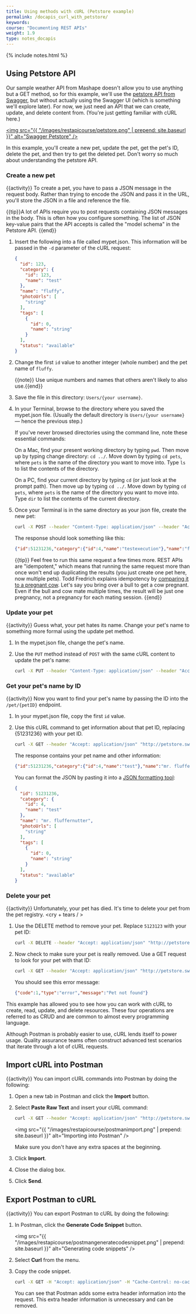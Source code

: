 ```yaml
---
title: Using methods with cURL (Petstore example)
permalink: /docapis_curl_with_petstore/
keywords: 
course: "Documenting REST APIs"
weight: 1.9
type: notes_docapis
---
```

{% include notes.html %}

## Using Petstore API

Our sample weather API from Mashape doesn't allow you to use anything but a GET method, so for this example, we'll use the [petstore API from Swagger](http://petstore.swagger.io/), but without actually using the Swagger UI (which is something we'll explore later). For now, we just need an API that we can create, update, and delete content from. (You're just getting familiar with cURL here.)

<a href="http://petstore.swagger.io/"><img src="{{ "/images/restapicourse/petstore.png" | prepend: site.baseurl }}" alt="Swagger Petstore" /></a>

In this example, you'll create a new pet, update the pet, get the pet's ID, delete the pet, and then try to get the deleted pet. Don't worry so much about understanding the petstore API.

### Create a new pet
{{activity}}
To create a pet, you have to pass a JSON message in the request body. Rather than trying to encode the JSON and pass it in the URL, you'll store the JSON in a file and reference the file.

{{tip}}A lot of APIs require you to post requests containing JSON messages in the body. This is often how you configure something. The list of JSON key-value pairs that the API accepts is called the "model schema" in the Petstore API. {{end}}

1. Insert the following into a file called mypet.json. This information will be passed in the `-d` parameter of the cURL request:

    ```json
    {
      "id": 123,
      "category": {
        "id": 123,
        "name": "test"
      },
      "name": "fluffy",
      "photoUrls": [
        "string"
      ],
      "tags": [
        {
          "id": 0,
          "name": "string"
        }
      ],
      "status": "available"
    }
    ```

2. Change the first `id` value to another integer (whole number) and the pet name of `fluffy`.

    {{note}} Use unique numbers and names that others aren't likely to also use.{{end}}

3. Save the file in this directory: `Users/{your username}`.
4. In your Terminal, browse to the directory where you saved the mypet.json file. (Usually the default directory is `Users/{your username}` &mdash; hence the previous step.)

    If you've never browsed directories using the command line, note these essential commands:

    On a Mac, find your present working directory by typing `pwd`. Then move up by typing change directory: `cd ../`. Move down by typing `cd pets`, where `pets` is the name of the directory you want to move into. Type `ls` to list the contents of the directory.

    On a PC, find your current directory by typing `cd` (or just look at the prompt path). Then move up by typing `cd ../`. Move down by typing `cd pets`, where `pets` is the name of the directory you want to move into. Type `dir` to list the contents of the current directory.

3. Once your Terminal is in the same directory as your json file, create the new pet:

    ```bash
    curl -X POST --header "Content-Type: application/json" --header "Accept: application/json" -d @mypet.json "http://petstore.swagger.io/v2/pet"
    ```

    The response should look something like this:

    ```json
    {"id":51231236,"category":{"id":4,"name":"testexecution"},"name":"fluffernutter","photoUrls":["string"],"tags":[{"id":0,"name":"string"}],"status":"available"}
    ```

    {{tip}} Feel free to run this same request a few times more. REST APIs are "idempotent," which means that running the same request more than once won't end up duplicating the results (you just create one pet here, now multiple pets). Todd Fredrich explains idempotency by <a href="http://www.restapitutorial.com/lessons/idempotency.html">comparing it to a pregnant cow</a>. Let's say you bring over a bull to get a cow pregnant. Even if the bull and cow mate multiple times, the result will be just one pregnancy, not a pregnancy for each mating session. {{end}}

### Update your pet
{{activity}}
Guess what, your pet hates its name. Change your pet's name to something more formal using the update pet method.

1. In the mypet.json file, change the pet's name.
2. Use the `PUT` method instead of `POST` with the same cURL content to update the pet's name:

    ```bash
    curl -X PUT --header "Content-Type: application/json" --header "Accept: application/json" -d @mypet.json "http://petstore.swagger.io/v2/pet"
    ```

### Get your pet's name by ID
{{activity}}
Now you want to find your pet's name by passing the ID into the `/pet/{petID}` endpoint.

1. In your mypet.json file, copy the first `id` value.
2. Use this cURL command to get information about that pet ID, replacing {51231236} with your pet ID.

    ```bash
    curl -X GET --header "Accept: application/json" "http://petstore.swagger.io/v2/pet/51231236"
    ```

    The response contains your pet name and other information:

    ```json
    {"id":51231236,"category":{"id":4,"name":"test"},"name":"mr. fluffernutter","photoUrls":["string"],"tags":[{"id":0,"name":"string"}],"status":"available"}
    ```

    You can format the JSON by pasting it into a [JSON formatting tool](http://jsonprettyprint.com/):

    ```json
    {
      "id": 51231236,
      "category": {
        "id": 4,
        "name": "test"
      },
      "name": "mr. fluffernutter",
      "photoUrls": [
        "string"
      ],
      "tags": [
        {
          "id": 0,
          "name": "string"
        }
      ],
      "status": "available"
    }
    ```

### Delete your pet
{{activity}}
Unfortunately, your pet has died. It's time to delete your pet from the pet registry. &lt;cry + tears / &gt;

1. Use the DELETE method to remove your pet. Replace `5123123` with your pet ID:

    ```bash
    curl -X DELETE --header "Accept: application/json" "http://petstore.swagger.io/v2/pet/5123123"
    ```

2. Now check to make sure your pet is really removed. Use a GET request to look for your pet with that ID:

    ```bash
    curl -X GET --header "Accept: application/json" "http://petstore.swagger.io/v2/pet/5123123"
    ```

    You should see this error message:

    ```json
    {"code":1,"type":"error","message":"Pet not found"}
    ```

This example has allowed you to see how you can work with cURL to create, read, update, and delete resources. These four operations are referred to as CRUD and are common to almost every programming language.

Although Postman is probably easier to use, cURL lends itself to power usage. Quality assurance teams often construct advanced test scenarios that iterate through a lot of cURL requests.

## Import cURL into Postman
{{activity}}
You can import cURL commands into Postman by doing the following:

1. Open a new tab in Postman and click the **Import** button.
2. Select **Paste Raw Text** and insert your cURL command:

    ```bash
    curl -X GET --header "Accept: application/json" "http://petstore.swagger.io/v2/pet/5123123"
    ```

    <img src="{{ "/images/restapicourse/postmanimport.png" | prepend: site.baseurl }}" alt="Importing into Postman" />

    Make sure you don't have any extra spaces at the beginning.

3. Click **Import**.
4. Close the dialog box.
5. Click **Send**.

## Export Postman to cURL
{{activity}}
You can export Postman to cURL by doing the following:

1. In Postman, click the **Generate Code Snippet** button.

    <img src="{{ "/images/restapicourse/postmangeneratecodesnippet.png" | prepend: site.baseurl }}" alt="Generating code snippets" />

2. Select **Curl** from the menu.
3. Copy the code snippet.

    ```bash
    curl -X GET -H "Accept: application/json" -H "Cache-Control: no-cache" -H "Postman-Token: e40c8069-21db-916e-9a94-0b9a42b39e1b" 'http://petstore.swagger.io/v2/pet/5123123'
    ```

    You can see that Postman adds some extra header information into the request. This extra header information is unnecessary and can be removed.




